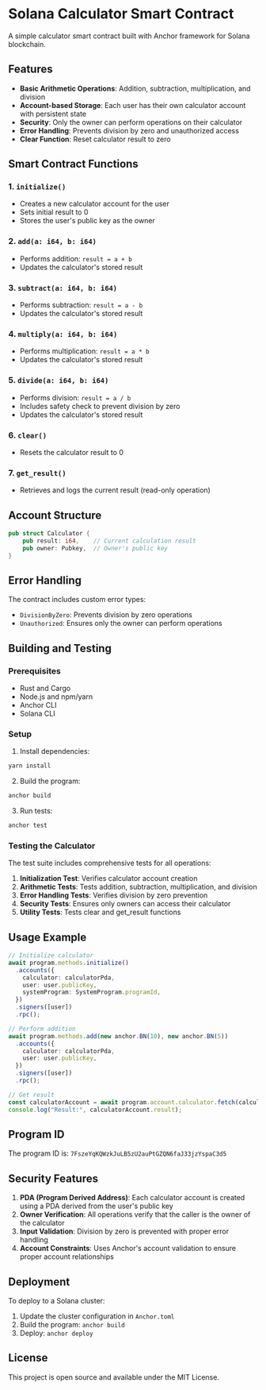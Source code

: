 # Solana Calculator Smart Contract

A simple calculator smart contract built with Anchor framework for Solana blockchain.

## Features

- **Basic Arithmetic Operations**: Addition, subtraction, multiplication, and division
- **Account-based Storage**: Each user has their own calculator account with persistent state
- **Security**: Only the owner can perform operations on their calculator
- **Error Handling**: Prevents division by zero and unauthorized access
- **Clear Function**: Reset calculator result to zero

## Smart Contract Functions

### 1. `initialize()`
- Creates a new calculator account for the user
- Sets initial result to 0
- Stores the user's public key as the owner

### 2. `add(a: i64, b: i64)`
- Performs addition: `result = a + b`
- Updates the calculator's stored result

### 3. `subtract(a: i64, b: i64)`
- Performs subtraction: `result = a - b`
- Updates the calculator's stored result

### 4. `multiply(a: i64, b: i64)`
- Performs multiplication: `result = a * b`
- Updates the calculator's stored result

### 5. `divide(a: i64, b: i64)`
- Performs division: `result = a / b`
- Includes safety check to prevent division by zero
- Updates the calculator's stored result

### 6. `clear()`
- Resets the calculator result to 0

### 7. `get_result()`
- Retrieves and logs the current result (read-only operation)

## Account Structure

```rust
pub struct Calculator {
    pub result: i64,    // Current calculation result
    pub owner: Pubkey,  // Owner's public key
}
```

## Error Handling

The contract includes custom error types:
- `DivisionByZero`: Prevents division by zero operations
- `Unauthorized`: Ensures only the owner can perform operations

## Building and Testing

### Prerequisites
- Rust and Cargo
- Node.js and npm/yarn
- Anchor CLI
- Solana CLI

### Setup
1. Install dependencies:
```bash
yarn install
```

2. Build the program:
```bash
anchor build
```

3. Run tests:
```bash
anchor test
```

### Testing the Calculator

The test suite includes comprehensive tests for all operations:

1. **Initialization Test**: Verifies calculator account creation
2. **Arithmetic Tests**: Tests addition, subtraction, multiplication, and division
3. **Error Handling Tests**: Verifies division by zero prevention
4. **Security Tests**: Ensures only owners can access their calculator
5. **Utility Tests**: Tests clear and get_result functions

## Usage Example

```typescript
// Initialize calculator
await program.methods.initialize()
  .accounts({
    calculator: calculatorPda,
    user: user.publicKey,
    systemProgram: SystemProgram.programId,
  })
  .signers([user])
  .rpc();

// Perform addition
await program.methods.add(new anchor.BN(10), new anchor.BN(5))
  .accounts({
    calculator: calculatorPda,
    user: user.publicKey,
  })
  .signers([user])
  .rpc();

// Get result
const calculatorAccount = await program.account.calculator.fetch(calculatorPda);
console.log("Result:", calculatorAccount.result);
```

## Program ID

The program ID is: `7FszeYqKQWzkJuLB5zU2auPtGZQN6faJ33jzYspaC3d5`

## Security Features

1. **PDA (Program Derived Address)**: Each calculator account is created using a PDA derived from the user's public key
2. **Owner Verification**: All operations verify that the caller is the owner of the calculator
3. **Input Validation**: Division by zero is prevented with proper error handling
4. **Account Constraints**: Uses Anchor's account validation to ensure proper account relationships

## Deployment

To deploy to a Solana cluster:

1. Update the cluster configuration in `Anchor.toml`
2. Build the program: `anchor build`
3. Deploy: `anchor deploy`

## License

This project is open source and available under the MIT License. 